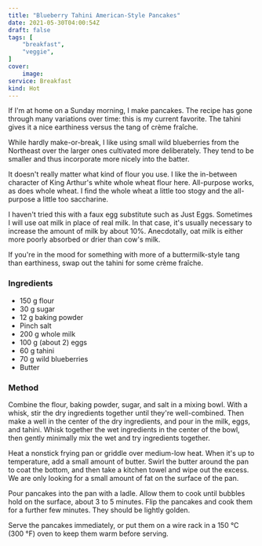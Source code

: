 ```yaml
---
title: "Blueberry Tahini American-Style Pancakes"
date: 2021-05-30T04:00:54Z
draft: false
tags: [
    "breakfast",
    "veggie",
]
cover:
    image: 
service: Breakfast
kind: Hot
---
```


If I'm at home on a Sunday morning, I make pancakes. The recipe has gone through many variations over time: this is my current favorite. The tahini gives it a nice earthiness versus the tang of crème fraîche.

While hardly make-or-break, I like using small wild blueberries from the Northeast over the larger ones cultivated more deliberately. They tend to be smaller and thus incorporate more nicely into the batter.

It doesn't really matter what kind of flour you use. I like the in-between character of King Arthur's white whole wheat flour here. All-purpose works, as does whole wheat. I find the whole wheat a little too stogy and the all-purpose a little too saccharine.

I haven't tried this with a faux egg substitute such as Just Eggs. Sometimes I will use oat milk in place of real milk. In that case, it's usually necessary to increase the amount of milk by about 10%. Anecdotally, oat milk is either more poorly absorbed or drier than cow's milk.

If you're in the mood for something with more of a buttermilk-style tang than earthiness, swap out the tahini for some crème fraîche.

### Ingredients

* 150 g flour
* 30 g sugar
* 12 g baking powder
* Pinch salt
* 200 g whole milk
* 100 g (about 2) eggs
* 60 g tahini
* 70 g wild blueberries
* Butter

### Method

Combine the flour, baking powder, sugar, and salt in a mixing bowl. With a whisk, stir the dry ingredients together until they're well-combined. Then make a well in the center of the dry ingredients, and pour in the milk, eggs, and tahini. Whisk together the wet ingredients in the center of the bowl, then gently minimally mix the wet and try ingredients together.

Heat a nonstick frying pan or griddle over medium-low heat. When it's up to temperature, add a small amount of butter. Swirl the butter around the pan to coat the bottom, and then take a kitchen towel and wipe out the excess. We are only looking for a small amount of fat on the surface of the pan.

Pour pancakes into the pan with a ladle. Allow them to cook until bubbles hold on the surface, about 3 to 5 minutes. Flip the pancakes and cook them for a further few minutes. They should be lightly golden.

Serve the pancakes immediately, or put them on a wire rack in a 150 °C (300 °F) oven to keep them warm before serving.


